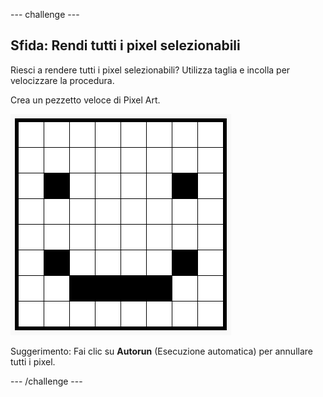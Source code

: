 --- challenge ---
## Sfida: Rendi tutti i pixel selezionabili 

Riesci a rendere tutti i pixel selezionabili? Utilizza taglia e incolla per velocizzare la procedura.

Crea un pezzetto veloce di Pixel Art.

![screenshot](images/pixel-art-black-example.png)

Suggerimento: Fai clic su __Autorun__ (Esecuzione automatica) per annullare tutti i pixel.

--- /challenge ---
